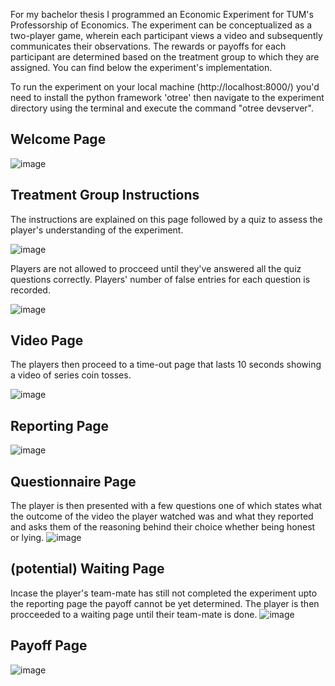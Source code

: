 For my bachelor thesis I programmed an Economic Experiment for TUM's Professorship of Economics. The experiment can be conceptualized as a two-player game, wherein each participant views a video and subsequently communicates their observations. The rewards or payoffs for each participant are determined based on the treatment group to which they are assigned. You can find below the experiment's implementation.

To run the experiment on your local machine (http://localhost:8000/) you'd need to install the python framework 'otree' then navigate to the experiment directory using the terminal and execute the command "otree devserver".

## Welcome Page

![image](https://github.com/mamh4/Bachelor-Thesis/assets/57665567/4151bf8a-a987-40d7-a4c8-53a5249a4fb3)


## Treatment Group Instructions
The instructions are explained on this page followed by a quiz to assess the player's understanding of the experiment. 

![image](https://github.com/mamh4/Bachelor-Thesis/assets/57665567/040f8244-9c5c-4461-b2e1-9a89423103d6)


Players are not allowed to procceed until they've answered all the quiz questions correctly. Players' number of false entries for each question is recorded.

![image](https://github.com/mamh4/Bachelor-Thesis/assets/57665567/2ba1bbce-54bf-4ab5-81d4-8079622868f1)


## Video Page
The players then proceed to a time-out page that lasts 10 seconds showing a video of series coin tosses.

![image](https://github.com/mamh4/Bachelor-Thesis/assets/57665567/0810ad6e-800e-4942-baf2-cdfdfb0b1316)

## Reporting Page

![image](https://github.com/mamh4/Bachelor-Thesis/assets/57665567/276a7e57-7b5c-49b2-9740-c8f884624e48)

## Questionnaire Page
The player is then presented with a few questions one of which states what the outcome of the video the player watched was and what they reported and asks them of the reasoning behind their choice whether being honest or lying.
![image](https://github.com/mamh4/Bachelor-Thesis/assets/57665567/c74187b4-c3f4-48d1-8328-f23cb65b5ac7)

## (potential) Waiting Page
Incase the player's team-mate has still not completed the experiment upto the reporting page the payoff cannot be yet determined. The player is then procceeded to a waiting page until their team-mate is done.
![image](https://github.com/mamh4/Bachelor-Thesis/assets/57665567/254f0ee0-e317-44a6-89a1-a1d07281bb11)


## Payoff Page
![image](https://github.com/mamh4/Bachelor-Thesis/assets/57665567/7dd30887-1d0d-457f-acf1-b62eedd2712e)





